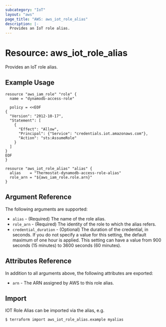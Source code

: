 ```yaml
---
subcategory: "IoT"
layout: "aws"
page_title: "AWS: aws_iot_role_alias"
description: |-
  Provides an IoT role alias.
---
```


# Resource: aws_iot_role_alias

Provides an IoT role alias.

## Example Usage

```hcl
resource "aws_iam_role" "role" {
  name = "dynamodb-access-role"

  policy = <<EOF
{
  "Version": "2012-10-17",
  "Statement": [
    {
      "Effect": "Allow",
      "Principal": {"Service": "credentials.iot.amazonaws.com"},
      "Action": "sts:AssumeRole"
    }
  ]
}
EOF
}

resource "aws_iot_role_alias" "alias" {
  alias    = "Thermostat-dynamodb-access-role-alias"
  role_arn = "${aws_iam_role.role.arn}"
}
```

## Argument Reference

The following arguments are supported:

* `alias` - (Required) The name of the role alias.
* `role_arn` - (Required) The identity of the role to which the alias refers.
* `credential_duration` - (Optional) The duration of the credential, in seconds. If you do not specify a value for this setting, the default maximum of one hour is applied. This setting can have a value from 900 seconds (15 minutes) to 3600 seconds (60 minutes).

## Attributes Reference

In addition to all arguments above, the following attributes are exported:

* `arn` - The ARN assigned by AWS to this role alias.

## Import

IOT Role Alias can be imported via the alias, e.g.

```sh
$ terraform import aws_iot_role_alias.example myalias
```
